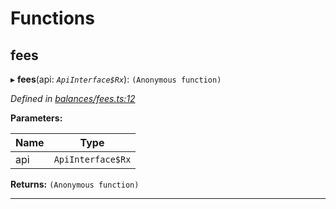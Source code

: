 

# Functions

<a id="fees"></a>

##  fees

▸ **fees**(api: *`ApiInterface$Rx`*): `(Anonymous function)`

*Defined in [balances/fees.ts:12](https://github.com/polkadot-js/api/blob/aa8e613/packages/api-derive/src/balances/fees.ts#L12)*

**Parameters:**

| Name | Type |
| ------ | ------ |
| api | `ApiInterface$Rx` |

**Returns:** `(Anonymous function)`

___

